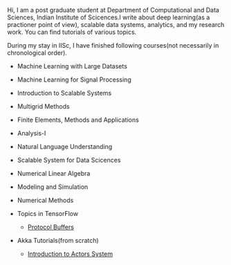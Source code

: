 Hi, I am a post graduate student at Department of Computational and Data Sciences, Indian Institute of Scicences.I write about deep learning(as a practioner point of view), scalable data systems, analytics, and my research work. You can find tutorials of various topics.

During my stay in IISc, I have finished following courses(not necessarily in chronological order).

- Machine Learning with Large Datasets
- Machine Learning for Signal Processing
- Introduction to Scalable Systems
- Multigrid Methods
- Finite Elements, Methods and Applications
- Analysis-I
- Natural Language Understanding
- Scalable System for Data Scicences
- Numerical Linear Algebra
- Modeling and Simulation
- Numerical Methods

- Topics in TensorFlow

  - [Protocol Buffers](./protocolbuffers.html)

- Akka Tutorials(from scratch)
  - [Introduction to Actors System](./akkatutorial.html)
